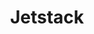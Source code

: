 ---
blog: https://blog.jetstack.io/
codehost: https://github.com/https://github.com/jetstack
linkedin: https://linkedin.com/company/jetstack
logohandle: jetstackio
sort: jetstack
title: Jetstack
twitter: https://x.com/jetstackhq
website: https://www.jetstack.io/
---